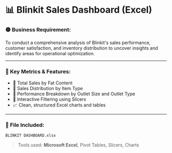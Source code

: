 # 📊 Blinkit Sales Dashboard (Excel)

### 🟡 Business Requirement:
To conduct a comprehensive analysis of Blinkit's sales performance, customer satisfaction, and inventory distribution to uncover insights and identify areas for operational optimization.

---

### 📌 Key Metrics & Features:
- 🧈 Total Sales by Fat Content
- 🍕 Sales Distribution by Item Type
- 🏬 Performance Breakdown by Outlet Size and Outlet Type
- 🔄 Interactive Filtering using Slicers
- 📈 Clean, structured Excel charts and tables

---

### 📁 File Included:
`BLINKIT DASHBOARD.xlsx`

> Tools used: **Microsoft Excel**, Pivot Tables, Slicers, Charts
